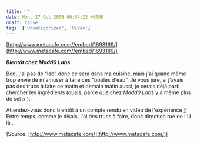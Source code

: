 ```yaml
---
title: ''
date: Mon, 27 Oct 2008 06:54:23 +0000
draft: false
tags: ['Uncategorized', 'Vidéo']
---
```


[http://www.metacafe.com//embed/1693189/](http://www.metacafe.com//embed/1693189/)

**_Bientôt chez Madd0 Labs_**

Bon, j'ai pas de “lab” donc ce sera dans ma cuisine, mais j'ai quand même trop envie de m'amuser à faire ces “boules d'eau”. Je vous jure, si j'avais pas des trucs à faire ce matin et demain matin aussi, je serais déjà parti chercher les ingrédients (ouais, parce que chez _Madd0 Labs_ y a même plus de sel :/ ).

Attendez-vous donc bientôt à un compte rendu en vidéo de l'expérience ;) Entre temps, comme je disais, j'ai des trucs à faire, donc direction rue de l'U là…

(Source: [http://www.metacafe.com/](http://www.metacafe.com/))